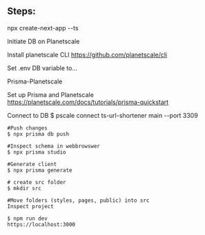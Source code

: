 ## Steps:
npx create-next-app --ts

Initiate DB on Planetscale

Install planetscale CLI https://github.com/planetscale/cli

Set .env DB variable to...

Prisma-Planetscale

Set up Prisma and Planetscale https://planetscale.com/docs/tutorials/prisma-quickstart  

Connect to DB $ pscale connect ts-url-shortener main --port 3309

```
#Push changes
$ npx prisma db push

#Inspect schema in webbrowswer
$ npx prisma studio

#Generate client
$ npx prisma generate

# create src folder
$ mkdir src

#Move folders (styles, pages, public) into src
Inspect project

$ npm run dev 
https://localhost:3000
```

